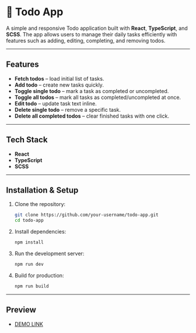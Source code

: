 # 📝 Todo App 

A simple and responsive Todo application built with **React**, **TypeScript**, and **SCSS**.
The app allows users to manage their daily tasks efficiently with features such as adding, editing, completing, and removing todos.

---

## Features

* **Fetch todos** – load initial list of tasks.
* **Add todo** – create new tasks quickly.
* **Toggle single todo** – mark a task as completed or uncompleted.
* **Toggle all todos** – mark all tasks as completed/uncompleted at once.
* **Edit todo** – update task text inline.
* **Delete single todo** – remove a specific task.
* **Delete all completed todos** – clear finished tasks with one click.

---

## Tech Stack

* **React**
* **TypeScript**
* **SCSS**

---

## Installation & Setup

1. Clone the repository:

   ```bash
   git clone https://github.com/your-username/todo-app.git
   cd todo-app
   ```

2. Install dependencies:

   ```bash
   npm install
   ```

3. Run the development server:

   ```bash
   npm run dev
   ```

4. Build for production:

   ```bash
   npm run build
   ```

---

## Preview

- [DEMO LINK](https://yuliaprokipchuk.github.io/todoApp/)
